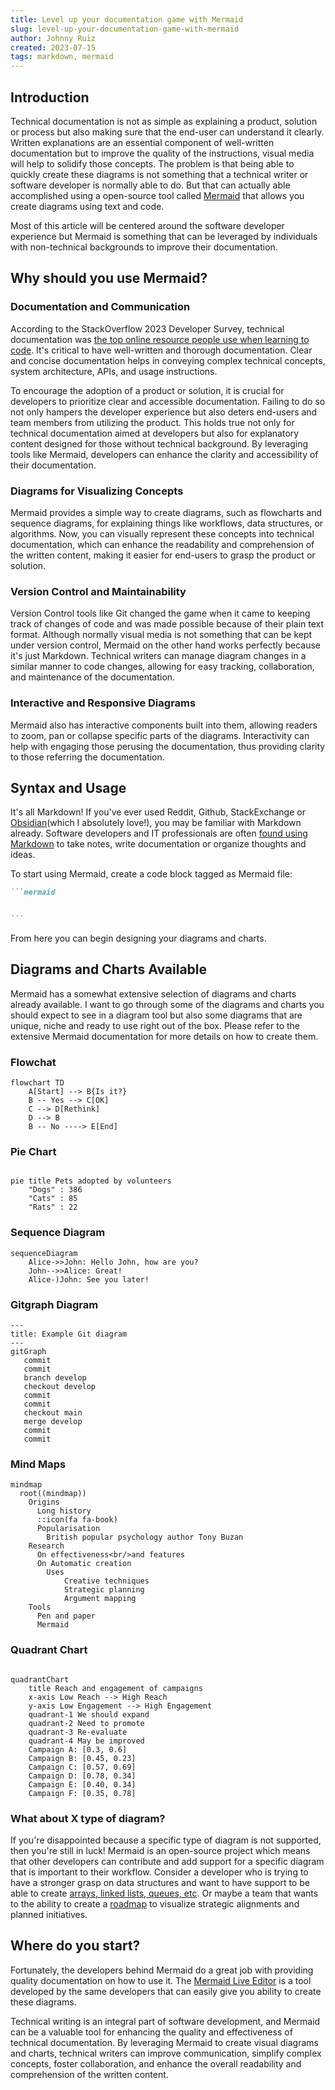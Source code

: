 ```yaml
---
title: Level up your documentation game with Mermaid
slug: level-up-your-documentation-game-with-mermaid
author: Johnny Ruiz
created: 2023-07-15
tags: markdown, mermaid
---
```


## Introduction

Technical documentation is not as simple as explaining a product, solution or process but also making sure that the end-user can understand it clearly. Written explanations are an essential component of well-written documentation but to improve the quality of the instructions, visual media will help to solidify those concepts. The problem is that being able to quickly create these diagrams is not something that a technical writer or software developer is normally able to do. But that can actually able accomplished using a open-source tool called [Mermaid](https://mermaid.js.org/) that allows you create diagrams using text and code.

Most of this article will be centered around the software developer experience but Mermaid is something that can be leveraged by individuals with non-technical backgrounds to improve their documentation.

## Why should you use Mermaid?

### Documentation and Communication

According to the StackOverflow 2023 Developer Survey, technical documentation was [the top online resource people use when learning to code](https://survey.stackoverflow.co/2023/#section-learning-to-code-online-resources-to-learn-how-to-code). It's critical to have well-written and thorough documentation. Clear and concise documentation helps in conveying complex technical concepts, system architecture, APIs, and usage instructions.

To encourage the adoption of a product or solution, it is crucial for developers to prioritize clear and accessible documentation. Failing to do so not only hampers the developer experience but also deters end-users and team members from utilizing the product. This holds true not only for technical documentation aimed at developers but also for explanatory content designed for those without technical background. By leveraging tools like Mermaid, developers can enhance the clarity and accessibility of their documentation.

### Diagrams for Visualizing Concepts

Mermaid provides a simple way to create diagrams, such as flowcharts and sequence diagrams, for explaining things like workflows, data structures, or algorithms. Now, you can visually represent these concepts into technical documentation, which can enhance the readability and comprehension of the written content, making it easier for end-users to grasp the product or solution.

### Version Control and Maintainability

Version Control tools like Git changed the game when it came to keeping track of changes of code and was made possible because of their plain text format. Although normally visual media is not something that can be kept under version control, Mermaid on the other hand works perfectly because it's just Markdown. Technical writers can manage diagram changes in a similar manner to code changes, allowing for easy tracking, collaboration, and maintenance of the documentation.

### Interactive and Responsive Diagrams

Mermaid also has interactive components built into them, allowing readers to zoom, pan or collapse specific parts of the diagrams. Interactivity can help with engaging those perusing the documentation, thus providing clarity to those referring the documentation.

## Syntax and Usage

It's all Markdown! If you've ever used Reddit, Github, StackExchange or [Obsidian](https://obsidian.md/)(which I absolutely love!), you may be familiar with Markdown already. Software developers and IT professionals are often [found using Markdown](https://survey.stackoverflow.co/2023/#section-most-popular-technologies-asynchronous-tools) to take notes, write documentation or organize thoughts and ideas.

To start using Mermaid, create a code block tagged as Mermaid file:

````markdown
```mermaid


```
````

From here you can begin designing your diagrams and charts.

## Diagrams and Charts Available

Mermaid has a somewhat extensive selection of diagrams and charts already available. I want to go through some of the diagrams and charts you should expect to see in a diagram tool but also some diagrams that are unique, niche and ready to use right out of the box. Please refer to the extensive Mermaid documentation for more details on how to create them.

### Flowchat

```mermaid
flowchart TD
    A[Start] --> B{Is it?}
    B -- Yes --> C[OK]
    C --> D[Rethink]
    D --> B
    B -- No ----> E[End]
```

### Pie Chart

```mermaid

pie title Pets adopted by volunteers
    "Dogs" : 386
    "Cats" : 85
    "Rats" : 22

```

### Sequence Diagram

```mermaid
sequenceDiagram
    Alice->>John: Hello John, how are you?
    John-->>Alice: Great!
    Alice-)John: See you later!
```

### Gitgraph Diagram

```mermaid
---
title: Example Git diagram
---
gitGraph
   commit
   commit
   branch develop
   checkout develop
   commit
   commit
   checkout main
   merge develop
   commit
   commit
```

### Mind Maps

```mermaid
mindmap
  root((mindmap))
    Origins
      Long history
      ::icon(fa fa-book)
      Popularisation
        British popular psychology author Tony Buzan
    Research
      On effectiveness<br/>and features
      On Automatic creation
        Uses
            Creative techniques
            Strategic planning
            Argument mapping
    Tools
      Pen and paper
      Mermaid
```

### Quadrant Chart

```mermaid

quadrantChart
    title Reach and engagement of campaigns
    x-axis Low Reach --> High Reach
    y-axis Low Engagement --> High Engagement
    quadrant-1 We should expand
    quadrant-2 Need to promote
    quadrant-3 Re-evaluate
    quadrant-4 May be improved
    Campaign A: [0.3, 0.6]
    Campaign B: [0.45, 0.23]
    Campaign C: [0.57, 0.69]
    Campaign D: [0.78, 0.34]
    Campaign E: [0.40, 0.34]
    Campaign F: [0.35, 0.78]

```

### What about X type of diagram?

If you're disappointed because a specific type of diagram is not supported, then you're still in luck! Mermaid is an open-source project which means that other developers can contribute and add support for a specific diagram that is important to their workflow. Consider a developer who is trying to have a stronger grasp on data structures and want to have support to be able to create [arrays, linked lists, queues, etc](https://github.com/mermaid-js/mermaid/issues/1277). Or maybe a team that wants to the ability to create a [roadmap](https://github.com/mermaid-js/mermaid/issues/1762) to visualize strategic alignments and planned initiatives.

## Where do you start?

Fortunately, the developers behind Mermaid do a great job with providing quality documentation on how to use it. The [Mermaid Live Editor](https://mermaid.live/) is a tool developed by the same developers that can easily give you ability to create these diagrams.

Technical writing is an integral part of software development, and Mermaid can be a valuable tool for enhancing the quality and effectiveness of technical documentation. By leveraging Mermaid to create visual diagrams and charts, technical writers can improve communication, simplify complex concepts, foster collaboration, and enhance the overall readability and comprehension of the written content.

